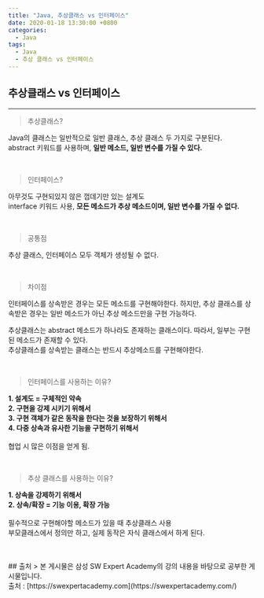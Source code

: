 ```yaml
---
title: "Java, 추상클래스 vs 인터페이스"
date: 2020-01-18 13:30:00 +0800
categories: 
  - Java
tags: 
  - Java
  - 추상 클래스 vs 인터페이스
---
```


## 추상클래스 vs 인터페이스

***

> 추상클래스?

Java의 클래스는 일반적으로 일반 클래스, 추상 클래스 두 가지로 구분된다.<br>
abstract 키워드를 사용하며, **일반 메소드, 일반 변수를 가질 수 있다.**

<br>

> 인터페이스? 

아무것도 구현되있지 않은 껍데기만 있는 설계도<br>
interface 키워드 사용,  **모든 메소드가 추상 메소드이며, 일반 변수를 가질 수 없다.**

<br>

> 공통점

추상 클래스, 인터페이스 모두 객체가 생성될 수 없다.

<br>

> 차이점

인터페이스를 상속받은 경우는 모든 메소드를 구현해야한다.
하지만, 추상 클래스를 상속받은 경우는 일반 메소드가 아닌 추상 메소드만을 구현 가능하다.<br>

추상클래스는 abstract 메소드가 하나라도 존재하는 클래스이다. 따라서, 일부는 구현된 메소드가 존재할 수 있다.<br>
추상클래스를 상속받는 클래스는 반드시 추상메소드를 구현해야한다.

<br>

> 인터페이스를 사용하는 이유?

**1. 설계도 = 구체적인 약속**<br>
**2. 구현을 강제 시키기 위해서**<br>
**3. 구현 객체가 같은 동작을 한다는 것을 보장하기 위해서**<br>
**4. 다중 상속과 유사한 기능을 구현하기 위해서**<br>
<br>
협업 시 많은 이점을 얻게 됨.

<br>

> 추상 클래스를 사용하는 이유?

**1. 상속을 강제하기 위해서**<br>
**2. 상속/확장 = 기능 이용, 확장 가능**<br>
<br>
필수적으로 구현해야할 메소드가 있을 때 추상클래스 사용<br>
부모클래스에서 정의만 하고, 실제 동작은 자식 클래스에서 하게 된다.<br>

<br>






<br>
## 출처
> 본 게시물은 삼성 SW Expert Academy의 강의 내용을 바탕으로 공부한 게시물입니다.<br>
출처 : [https://swexpertacademy.com](https://swexpertacademy.com/)